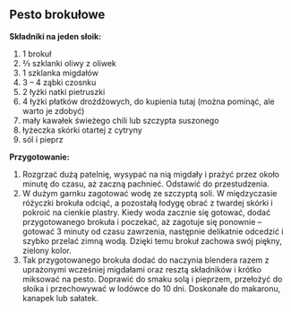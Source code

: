 ## Pesto brokułowe ##

**Składniki na jeden słoik:**

1. 1 brokuł
2. ⅔ szklanki oliwy z oliwek
3. 1 szklanka migdałów
4. 3 – 4 ząbki czosnku
5. 2 łyżki natki pietruszki
6. 4 łyżki płatków drożdżowych, do kupienia tutaj  (można pominąć, ale warto je zdobyć)
7. mały kawałek świeżego chili lub szczypta suszonego
8. łyżeczka skórki otartej z cytryny
9. sól i pieprz

**Przygotowanie:**

1. Rozgrzać dużą patelnię, wysypać na nią migdały i prażyć przez około minutę do czasu, aż zaczną pachnieć. Odstawić do przestudzenia.
2. W dużym garnku zagotować wodę ze szczyptą soli. W międzyczasie różyczki brokuła odciąć, a pozostałą łodygę obrać z twardej skórki i pokroić na cienkie plastry. Kiedy woda zacznie się gotować, dodać przygotowanego brokuła i poczekać, aż zagotuje się ponownie – gotować 3 minuty od czasu zawrzenia, następnie delikatnie odcedzić i szybko przelać zimną wodą. Dzięki temu brokuł zachowa swój piękny, zielony kolor.
3. Tak przygotowanego brokuła dodać do naczynia blendera razem z uprażonymi wcześniej migdałami oraz resztą składników i krótko miksować na pesto. Doprawić do smaku solą i pieprzem, przełożyć do słoika i przechowywać w lodówce do 10 dni. Doskonałe do makaronu, kanapek lub sałatek.

